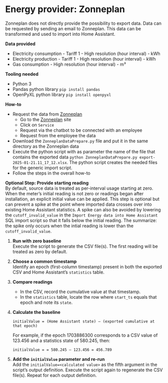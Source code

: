 # Energy provider: Zonneplan

Zonneplan does not directly provide the possibility to export data. Data can be requested by sending an email to Zonneplan. This data can be transformed and used to import into Home Assistant.

**Data provided**
- Electricity consumption - Tariff 1 - High resolution (hour interval) - kWh
- Electricity production - Tariff 1 - High resolution (hour interval) - kWh
- Gas consumption - High resolution (hour interval) - m³

**Tooling needed**
- Python 3
- Pandas python library `pip install pandas`
- OpenPyXL python library `pip install openpyxl`

**How-to**
- Request the data from [Zonneplan](https://www.zonneplan.nl/)
  - Go to the [Zonneplan](https://www.zonneplan.nl/) site
  - Click on `Service`
  - Request via the chatbot to be connected with an employee
  - Request from the employee the data
- Download the `ZonneplanDataPrepare.py` file and put it in the same directory as the Zonneplan data
- Execute the python script with as parameter the name of the file that contains the exported data `python ZonneplanDataPrepare.py export-2025-01-21.11_17_12.xlsx`.
  The python script creates the needed files for the generic import script.
- Follow the steps in the overall how-to

**Optional Step: Provide starting reading**<br>
By default, source data is treated as per-interval usage starting at zero.
When the meter’s initial reading is not zero or readings began after installation, an explicit initial value can be applied.
This step is optional but can prevent a spike at the point where imported data crosses over into existing Home Assistant statistics.
A spike can also be avoided by lowering the `cutoff_invalid_value` in the `Import Energy data into Home Assistant` SQL import script so that it falls below the initial reading.
The summarize: the spike only occurs when the intial reading is lower than the `cutoff_invalid_value`.

1. **Run with zero baseline**<br>
   Execute the script to generate the CSV file(s). The first reading will be treated as zero by default.

2. **Choose a common timestamp**<br> 
   Identify an epoch (first-column timestamp) present in both the exported CSV and Home Assistant’s `statistics` table.

3. **Compare readings**<br>
   - In the CSV, record the cumulative value at that timestamp.
   - In the `statistics` table, locate the row where `start_ts` equals that epoch and note its `state`.

4. **Calculate the baseline**<br>
   ```text
   initialValue = (Home Assistant state) – (exported cumulative at that epoch)
   ```
   For example, if the epoch 1703886300 corresponds to a CSV value of 123.456 and a statistics state of 580.245, then:
   ```text
   initialValue = = 580.245 – 123.456 = 456.789
   ```
5. **Add the `initialValue` parameter and re-run**<br>
   Add the `initialValue=<calculated value>` as the fifth argument in the script’s output definition.
   Execute the script again to regenerate the CSV file(s). Repeat for each output definition.